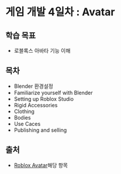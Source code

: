 # 게임 개발 4일차 : Avatar

## 학습 목표
 - 로블록스 아바타 기능 이해

## 목차
   - Blender 환경설정
   - Familiarize yourself with Blender
   - Setting up Roblox Studio
   - Rigid Accessories
   - Clothing
   - Bodies
   - Use Caces
   - Publishing and selling

 ## 출처
 - [Roblox Avatar](https://create.roblox.com/docs/ko-kr/avatar)해당 항목
